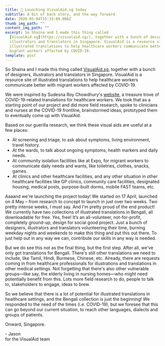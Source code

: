```yaml
---
title: 🚀 Launching VisualAid.sg today
subtitle: A bit of back story, and the way forward
date: 2020-05-04T15:33:09.006Z
thumb_img_path: ""
content_img_path: ""
excerpt: So Shaina and I made this thing called
  [VisualAid.sg](https://visualaid.sg/), together with a bunch of designers,
  illustrators and translators in Singapore. VisualAid is a resource site of
  illustrated translations to help healthcare workers communicate better with
  migrant workers affected by COVID-19.
template: post
---
```

So Shaina and I made this thing called [VisualAid.sg](https://visualaid.sg/), together with a bunch of designers, illustrators and translators in Singapore. VisualAid is a resource site of illustrated translations to help healthcare workers communicate better with migrant workers affected by COVID-19.

We were inspired by Sudesna Roy Chowdhury's <a href="https://sudesnaroychowdhury.wixsite.com/covid" target="_blank" rel="noopener">website</a>, a treasure trove of COVID-19-related translations for healthcare workers. We took that as a starting point of our project and did more field research, spoke to clinicians and nurses at the COVID-19 frontline, brainstormed ideas, prototyped them to eventually come up with VisualAid.

Based on our guerilla research, we think these visual aids are useful at a few places:

* At screening and triage, to ask about symptoms, living environment, travel history.
* At the wards, to talk about ongoing symptoms, health markers and daily needs.
* At community isolation facilities like at Expo, for migrant workers to communicate daily needs and wants, like toiletries, clothes, snacks, games.
* At clinics and other healthcare facilities, and any other situation in other healthcare facilities like GP clinics, community care facilities, designated housing, medical posts, purpose-built dorms, mobile FAST teams, etc.

Aaaand we're launching the project today! We started on 17 April, launched on 4 May – from research to concept to launch in just over two weeks. Two pretty intense weeks, I must say. And I'm pretty proud of the end product! We currently have two collections of illustrated translations in Bengali, all downloadable for free. Yes, free! It’s an all-volunteer, not-for-profit, completely ground-up, design for social good project. Just a bunch of designers, illustrators and translators volunteering their time, burning weekday nights and weekends to make this thing and put this out there. To just help out in any way we can, contribute our skills in any way is needed.

But we do see this not as the final thing, but the first step. After all, we've only got translations for Bengali. There's still other translations we need to include, like Tamil, Hindi, Burmese, Chinese, etc. Already, there are requests coming in from healthcare professionals for illustrations and translations in other medical settings. Not forgetting that there's also other vulnerable groups—like say, the elderly living in nursing homes—who might need potentially benefit from this. Lots more field research to do, people to talk to, stakeholders to engage, ideas to brew.

So we believe that there is a lot of potential for illustrated translations in healthcare settings, and the Bengali collection is just the beginning! We responded to the need of the times (i.e. COVID-19), but we foresee that this can go beyond our current situation, to reach other languages, dialects and groups of patients.

Onward, Singapore.

\- Jason\
for the VisualAid team